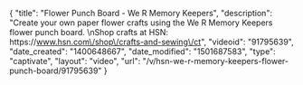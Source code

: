 {
    "title": "Flower Punch Board - We R Memory Keepers",
    "description": "Create your own paper flower crafts using the We R Memory Keepers flower punch board. \nShop crafts at HSN: https:\/\/www.hsn.com\/shop\/crafts-and-sewing\/ct",
    "videoid": "91795639",
    "date_created": "1400648667",
    "date_modified": "1501687583",
    "type": "captivate",
    "layout": "video",
    "url": "\/v\/hsn-we-r-memory-keepers-flower-punch-board\/91795639"
}